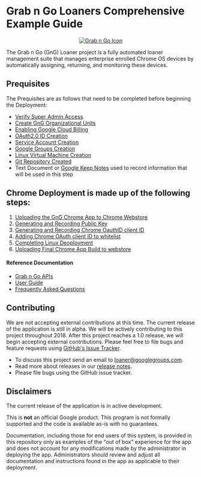 <!-- mdformat off(GitHub header) -->
Grab n Go Loaners Comprehensive Example Guide
======
<!-- mdformat on -->

<p align="center">
  <a href="#grabngo--">
    <img src="https://storage.googleapis.com/gngloaners/gnglogo.png" alt="Grab n Go Icon" />
  </a>
</p>

The Grab n Go (GnG) Loaner project is a fully automated loaner management suite
that manages enterprise enrolled Chrome OS devices by automatically assigning,
returning, and monitoring these devices.


## Prequisites

The Prequisites are as follows that need to be completed before beginning the Deployment: 
*	[Verify Super Admin Access](https://github.com/chromegng/ManualWalkthrough/tree/master/docs/deployment/prerequisites/verifysuperadminaccess)
*	[Create GnG Organizational Units](https://github.com/chromegng/ManualWalkthrough/tree/master/docs/deployment/prerequisites/organizationalunits)
*	[Enabling Google Cloud Billing](https://github.com/chromegng/ManualWalkthrough/tree/master/docs/deployment/prerequisites/billingaccountid)
*	[OAuth2.0 ID Creation](https://github.com/chromegng/ManualWalkthrough/tree/master/docs/deployment/prerequisites/oauthid)
*	[Service Account Creation](https://github.com/chromegng/ManualWalkthrough/tree/master/docs/deployment/prerequisites/serviceaccountcreation)
*	[Google Groups Creation](https://github.com/chromegng/ManualWalkthrough/tree/master/docs/deployment/prerequisites/googlegroupcreation)
*	[Linux Virtual Machine Creation](https://github.com/chromegng/ManualWalkthrough/tree/master/docs/deployment/prerequisites/virtualmachinecreation)
*	[Git Repository Created](https://github.com/chromegng/ManualWalkthrough/tree/master/docs/deployment/prerequisites/gitrepositorycreated)
*	Text Document or [Google Keep Notes]() used to record information that will be used in this step


## Chrome Deployment is made up of the following steps: 
1.	[Uploading the GnG Chrome App to Chrome Webstore](https://github.com/chromegng/ManualWalkthrough/tree/master/docs/deployment/chrome_deployment/uploading_to_chromestore)
2.	[Generating and Recording Public Key](https://github.com/chromegng/ManualWalkthrough/tree/master/docs/deployment/chrome_deployment/generating_and_recording_publickey)
3.	[Generating and Recording Chrome OauthID client ID](https://github.com/chromegng/ManualWalkthrough/tree/master/docs/deployment/chrome_deployment/generating_and_recording_oauthid)
4.	[Adding Chrome OAuth client ID to whitelist](https://github.com/chromegng/ManualWalkthrough/tree/master/docs/deployment/chrome_deployment/adding_chrome_oauth_clientid_to_whitelist)
5.	[Completing Linux Deoployment](https://github.com/chromegng/ManualWalkthrough/tree/master/docs/deployment/chrome_deployment/completing_linux_deployment)
6.	[Uploading Final Chrome App Build to webstore](https://github.com/chromegng/ManualWalkthrough/tree/master/docs/deployment/chrome_deployment/uploading_final_build)


#### Reference Documentation

-   [Grab n Go APIs](docs/gng_apis.md)
-   [User Guide](docs/user_guide.md)
-   [Frequently Asked
    Questions](docs/faq.md)

## Contributing

We are not accepting external contributions at this time. The current release of
the application is still in alpha. We will be actively contributing to this
project throughout 2018. After this project reaches a 1.0 release, we will begin
accepting external contributions. Please feel free to file bugs and feature
requests using [GitHub's Issue
Tracker](https://github.com/google/loaner/issues).

* To discuss this project send an email to loaner@googlegroups.com.
* Read more about releases in our [release notes](docs/release_notes.md).
* Please file bugs using the GitHub issue tracker.


## Disclaimers

The current release of the application is in active development.

This is **not** an official Google product. This program is not formally
supported and the code is available as-is with no guarantees.

Documentation, including those for end users of this system, is provided in this
repository only as examples of the "out of box" experience for the app and does
not account for any modifications made by the administrator in deploying the
app. Administrators should review and adjust all documentation and instructions
found in the app as applicable to their deployment.

